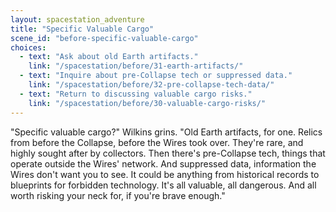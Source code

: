 ```yaml
---
layout: spacestation_adventure
title: "Specific Valuable Cargo"
scene_id: "before-specific-valuable-cargo"
choices:
  - text: "Ask about old Earth artifacts."
    link: "/spacestation/before/31-earth-artifacts/"
  - text: "Inquire about pre-Collapse tech or suppressed data."
    link: "/spacestation/before/32-pre-collapse-tech-data/"
  - text: "Return to discussing valuable cargo risks."
    link: "/spacestation/before/30-valuable-cargo-risks/"
---
```


"Specific valuable cargo?" Wilkins grins. "Old Earth artifacts, for one. Relics from before the Collapse, before the Wires took over. They're rare, and highly sought after by collectors. Then there's pre-Collapse tech, things that operate outside the Wires' network. And suppressed data, information the Wires don't want you to see. It could be anything from historical records to blueprints for forbidden technology. It's all valuable, all dangerous. And all worth risking your neck for, if you're brave enough."
